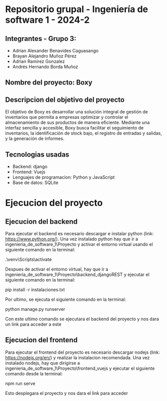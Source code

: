 # Repositorio grupal - Ingeniería de software 1 - 2024-2  
## Integrantes - Grupo 3:

* Adrian Alexander Benavides Caguasango
* Brayan Alejandro Muñoz Pérez
* Adrian Ramirez Gonzalez
* Andrés Hernando Borda Muñoz

## Nombre del proyecto: Boxy

## Descripcion del objetivo del proyecto
El objetivo de Boxy es desarrollar una solución integral de gestión de inventarios que permita a empresas optimizar y controlar el almacenamiento de sus productos de manera eficiente. Mediante una interfaz sencilla y accesible, Boxy busca facilitar el seguimiento de inventarios, la identificación de stock bajo, el registro de entradas y salidas, y la generación de informes.

## Tecnologias usadas

* Backend: django
* Frontend: Vuejs
* Lenguajes de programacion: Python y JavaScript
* Base de datos: SQLite  

# Ejecucion del proyecto

## Ejecucion del backend 

Para ejecutar el backend es necesario descargar e instalar python (link: https://www.python.org/). Una vez instalado python hay que ir a ingenieria_de_software_1\Proyecto y activar el entorno virtual usando el siguiente comando en la terminal:  

.\venv\Scripts\activate  

Despues de activar el entorno virtual, hay que ir a ingenieria_de_software_1\Proyecto\backend_djangoREST y ejecutar el siguiente comando en la terminal:

pip install -r instalaciones.txt  

Por ultimo, se ejecuta el siguiente comando en la terminal:

python manage.py runserver  

Con este ultimo comando se ejecutara el backend del proyecto y nos dara un link para acceder a este

## Ejecucion del frontend

Para ejecutar el frontend del proyecto es necesario descargar nodejs (link: https://nodejs.org/en/) y realizar la instalacion recomendada. Una vez instalado nodejs, hay que dirigirse a ingenieria_de_software_1\Proyecto\frontend_vuejs y ejecutar el siguiente comando desde la terminal: 

npm run serve  

Esto desplegara el proyecto y nos dara el link para acceder
